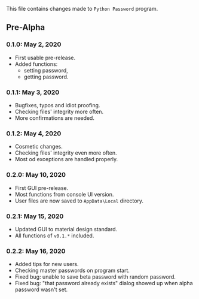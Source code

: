 This file contains changes made to `Python Password` program.

## Pre-Alpha

### 0.1.0: May 2, 2020

- First usable pre-release.
- Added functions:
  - setting password,
  - getting password.

### 0.1.1: May 3, 2020

- Bugfixes, typos and idiot proofing.
- Checking files' integrity more often.
- More confirmations are needed.

### 0.1.2: May 4, 2020

- Cosmetic changes.
- Checking files' integrity even more often.
- Most od exceptions are handled properly.

### 0.2.0: May 10, 2020

- First GUI pre-release.
- Most functions from console UI version.
- User files are now saved to `AppData\Local` directory.

### 0.2.1: May 15, 2020

- Updated GUI to material design standard.
- All functions of `v0.1.*` included.

### 0.2.2: May 16, 2020

- Added tips for new users.
- Checking master passwords on program start.
- Fixed bug: unable to save beta password with random password.
- Fixed bug: "that password already exists" dialog showed up when alpha password wasn't set.
